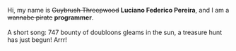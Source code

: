 Hi, my name is ~~Guybrush Threepwood~~ **Luciano Federico Pereira**, and I am a ~~wannabe pirate~~ **programmer**.<br><br>A short song: 747 bounty of doubloons gleams in the sun, a treasure hunt has just begun! Arrr!
